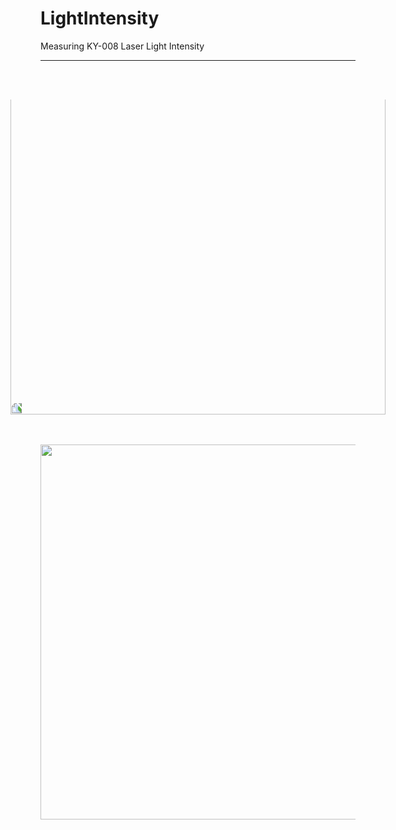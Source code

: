 # LightIntensity

Measuring KY-008 Laser Light Intensity

---
<p style="text-align:center;">
	<img src="images/imgf.jpg" style="transform:rotate(-90deg);" width="600">
	<img src="images/imgg.jpg" width="600">
</p>